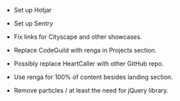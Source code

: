 - Set up Hotjar

- Set up Sentry

- Fix links for Cityscape and other showcases.

- Replace CodeGuild with renga in Projects section.

- Possibly replace HeartCaller with other GitHub repo.

- Use renga for 100% of content besides landing section.

- Remove particles / at least the need for jQuery library.
